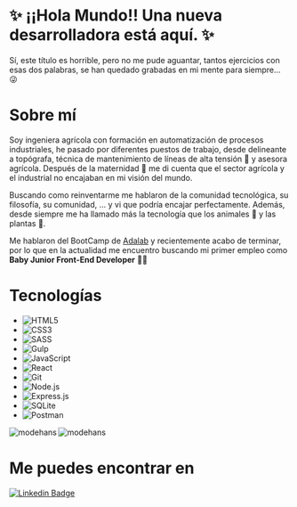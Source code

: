 # ✨ ¡¡Hola Mundo!! Una nueva desarrolladora está aquí. ✨

Sí, este título es horrible, pero no me pude aguantar, tantos ejercicios con esas dos palabras, se han quedado grabadas en mi mente para siempre... 😜

# Sobre mí

Soy ingeniera agrícola con formación en automatización de procesos industriales, he pasado por diferentes puestos de trabajo, desde delineante a topógrafa, técnica de mantenimiento de líneas de alta tensión 👷 y asesora agrícola. Después de la maternidad 👶 me di cuenta que el sector agrícola y el industrial no encajaban en mi visión del mundo.

Buscando como reinventarme me hablaron de la comunidad tecnológica, su filosofía, su comunidad, ... y vi que podría encajar perfectamente. Además, desde siempre me ha llamado más la tecnología que los animales 🐷 y las plantas 🌱.

Me hablaron del BootCamp de [Adalab](https://adalab.es/) y recientemente acabo de terminar, por lo que en la actualidad me encuentro buscando mi primer empleo como **Baby Junior Front-End Developer** 👩‍💻


# Tecnologías

* ![HTML5](https://img.shields.io/badge/-HTML5-orange?style=plastic&logo=html5&logoColor=white)
* ![CSS3](https://img.shields.io/badge/-CSS3-1572B6?style=plastic&logo=css3&logoColor=white)
* ![SASS](https://img.shields.io/badge/-SASS-CC6699?style=plastic&logo=sass&logoColor=white)
* ![Gulp](https://img.shields.io/badge/-Gulp-red?style=plastic&logo=gulp&logoColor=white)
* ![JavaScript](https://img.shields.io/badge/-JavaScript-F7DF1E?style=plastic&logo=JavaScript&logoColor=black)
* ![React](https://img.shields.io/badge/-React-61DAFB?style=plastic&logo=react&logoColor=white)
* ![Git](https://img.shields.io/badge/-Git-F05032?style=plastic&logo=git&logoColor=white)
* ![Node.js](https://img.shields.io/badge/-Node.js-339933?style=plastic&logo=node.js&logoColor=white)
* ![Express.js](https://img.shields.io/badge/-Express.js-F7DF1E?style=plastic&logo=Express&logoColor=black)
* ![SQLite](https://img.shields.io/badge/-SQLite-0061a9?style=plastic&logo=SQLite&logoColor=black)
* ![Postman](https://img.shields.io/badge/-Postman-orange?style=plastic&logo=Postman&logoColor=white)



<p><img align="left" src="https://github-readme-stats.vercel.app/api/top-langs?username=modehans&show_icons=true&locale=en&layout=compact" alt="modehans" /></p>

<p><img align="center" src="https://github-readme-stats.vercel.app/api?username=modehans&show_icons=true&locale=en" alt="modehans" /></p>

# Me puedes encontrar en 

[![Linkedin Badge](https://img.shields.io/badge/-Linkedin-0077B5?style=plastic&logo=Linkedin&logoColor=white&link=https://www.linkedin.com/in/monicaglezsanch/)](https://www.linkedin.com/in/monicaglezsanch/)

